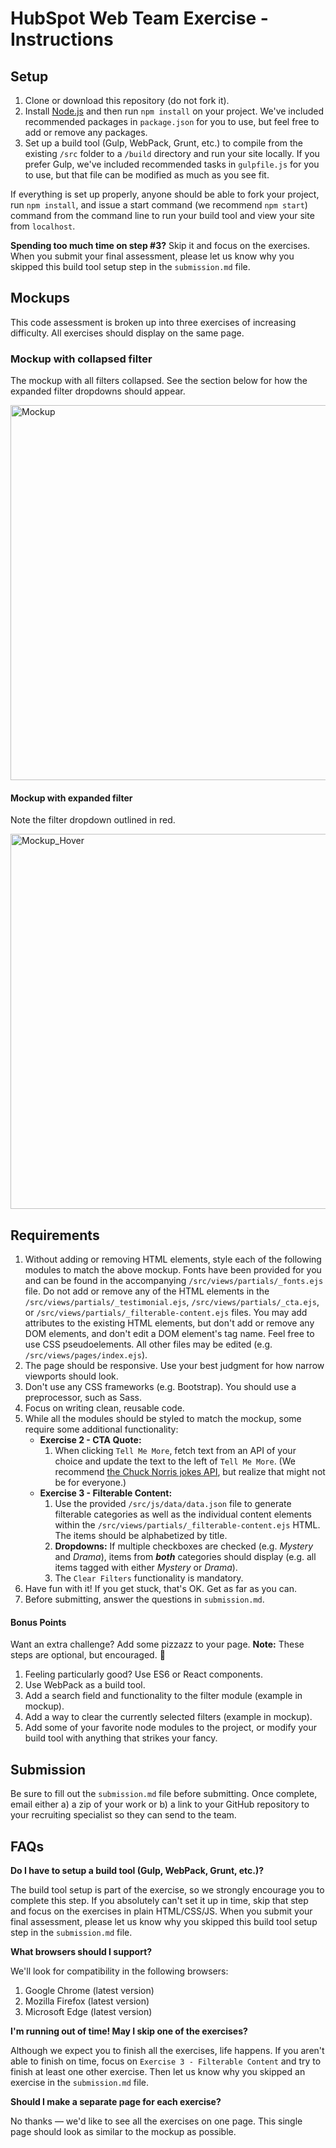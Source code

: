 # HubSpot Web Team Exercise - Instructions

## Setup
1. Clone or download this repository (do not fork it).
2. Install [Node.js](https://nodejs.org/en/download/) and then run `npm install` on your project. We've included recommended packages in `package.json` for you to use, but feel free to add or remove any packages.
3. Set up a build tool (Gulp, WebPack, Grunt, etc.) to compile from the existing `/src` folder to a `/build` directory and run your site locally. If you prefer Gulp, we've included recommended tasks in `gulpfile.js` for you to use, but that file can be modified as much as you see fit.

If everything is set up properly, anyone should be able to fork your project, run `npm install`, and issue a start command (we recommend `npm start`) command from the command line to run your build tool and view your site from `localhost`.

**Spending too much time on step #3?** Skip it and focus on the exercises. When you submit your final assessment, please let us know why you skipped this build tool setup step in the `submission.md` file.

## Mockups

This code assessment is broken up into three exercises of increasing difficulty. All exercises should display on the same page.

### Mockup with collapsed filter

The mockup with all filters collapsed. See the section below for how the expanded filter dropdowns should appear.

<img src="http://cdn2.hubspot.net/hubfs/53/web_team/web-team-test/web-team-exercise_1.png" alt="Mockup" width="600" />

#### Mockup with expanded filter

Note the filter dropdown outlined in red.

<img src="http://cdn2.hubspot.net/hubfs/53/web_team/web-team-test/web-team-exercise_2.png" alt="Mockup_Hover" width="600" />

## Requirements
1. Without adding or removing HTML elements, style each of the following modules to match the above mockup. Fonts have been provided for you and can be found in the accompanying `/src/views/partials/_fonts.ejs` file. Do not add or remove any of the HTML elements in the `/src/views/partials/_testimonial.ejs`, `/src/views/partials/_cta.ejs`, or `/src/views/partials/_filterable-content.ejs` files. You may add attributes to the existing HTML elements, but don't add or remove any DOM elements, and don't edit a DOM element's tag name. Feel free to use CSS pseudoelements. All other files may be edited (e.g. `/src/views/pages/index.ejs`).
2. The page should be responsive. Use your best judgment for how narrow viewports should look.
3. Don't use any CSS frameworks (e.g. Bootstrap). You should use a preprocessor, such as Sass.
4. Focus on writing clean, reusable code.
5. While all the modules should be styled to match the mockup, some require some additional functionality:
    - **Exercise 2 - CTA Quote:**
        1. When clicking `Tell Me More`, fetch text from an API of your choice and update the text to the left of `Tell Me More`. (We recommend [the Chuck Norris jokes API](http://www.icndb.com/api/), but realize that might not be for everyone.)
    - **Exercise 3 - Filterable Content:**
        1. Use the provided `/src/js/data/data.json` file to generate filterable categories as well as the individual content elements within the `/src/views/partials/_filterable-content.ejs` HTML. The items should be alphabetized by title.
        2. **Dropdowns:** If multiple checkboxes are checked (e.g. _Mystery_ and _Drama_), items from **_both_** categories should display (e.g. all items tagged with either _Mystery_ or _Drama_).
        3. The `Clear Filters` functionality is mandatory.
6. Have fun with it! If you get stuck, that's OK. Get as far as you can.
7. Before submitting, answer the questions in `submission.md`.

#### Bonus Points
Want an extra challenge? Add some pizzazz to your page. **Note:** These steps are optional, but encouraged. :star2:

1. Feeling particularly good? Use ES6 or React components.
2. Use WebPack as a build tool.
3. Add a search field and functionality to the filter module (example in mockup).
4. Add a way to clear the currently selected filters (example in mockup).
5. Add some of your favorite node modules to the project, or modify your build tool with anything that strikes your fancy.

## Submission
Be sure to fill out the `submission.md` file before submitting. Once complete, email either a) a zip of your work or b) a link to your GitHub repository to your recruiting specialist so they can send to the team.

## FAQs

**Do I have to setup a build tool (Gulp, WebPack, Grunt, etc.)?**

The build tool setup is part of the exercise, so we strongly encourage you to complete this step. If you absolutely can't set it up in time, skip that step and focus on the exercises in plain HTML/CSS/JS. When you submit your final assessment, please let us know why you skipped this build tool setup step in the `submission.md` file.

**What browsers should I support?**

We'll look for compatibility in the following browsers:

1. Google Chrome (latest version)
2. Mozilla Firefox (latest version)
3. Microsoft Edge (latest version)

**I'm running out of time! May I skip one of the exercises?**

Although we expect you to finish all the exercises, life happens. If you aren't able to finish on time, focus on `Exercise 3 - Filterable Content` and try to finish at least one other exercise. Then let us know why you skipped an exercise in the `submission.md` file.

**Should I make a separate page for each exercise?**

No thanks — we'd like to see all the exercises on one page. This single page should look as similar to the mockup as possible.